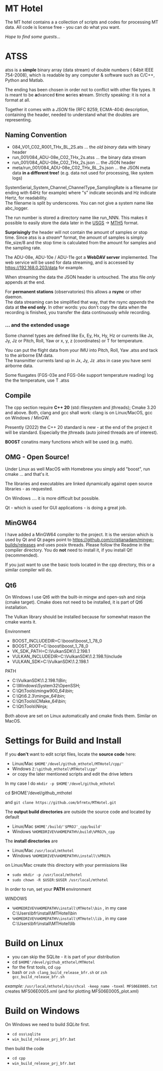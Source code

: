 # MT Hotel

The MT hotel contains a a collection of scripts and codes for processing MT data.
All code is license free - you can do what you want.

*Hope to find some guests...*

# ATSS

atss is a **simple** binary array (data stream) of double numbers ( 64bit IEEE 754-2008), which is readable by any computer & software such as C/C++, Python and Matlab.

The ending has been chosen in order not to conflict with other file types. It is meant to be **a**dvanced **t**ime **s**eries **s**tream. Strictly speaking: it is not a format at all.

Together it comes with a *JSON* file (RFC 8259, ECMA-404) description, containing the header, needed to understand what the doubles are representing.

## Naming Convention

* 084_V01_C02_R001_THx_BL_2S.ats   ... the *old binary* data with binary header
* run_001/084_ADU-08e_C02_THx_2s.atss  ... the binary data stream
* run_001/084_ADU-08e_C02_THx_2s.json  ... the JSON header
* meta/run_001/084_ADU-08e_C02_THx_BL_2s.json  ... the JSON meta data **in a different tree!** (e.g. data not used for processing, like system logs)

SystemSerial_System_Channel_ChannelType_SamplingRate is a filename (or ending with 64Hz for example) where "s" indicate seconds and Hz indicate Hertz, for readability. <br>
The filename is split by underscores. You can not give a system name like abc_logger.

The run number is stored a directory name like run_NNN. This makes it possible to easily store the data later in the [USGS](https://www.usgs.gov/) -> [MTH5](https://mth5.readthedocs.io) format.

**Surprisingly** the header will not contain the amount of samples or stop time. Since atss is a *stream** format, the amount of samples is simply file_size/8 and the stop time is calculated from the amount for samples and the sampling rate.

The ADU-08e, ADU-10e / ADU-11e got a **WebDAV server** implemented.
The web service will be used for data streaming, and is accessed by https://192.168.0.203/data for example.

When streaming the data the JSON header is untouched. The atss file *only* appends at the end.

For **permanent stations** (observatories) this allows a **rsync** or other daemon. <br>
The data streaming can be simplified that way, that the rsync *appends* the data at **the end only**.
In other words: you don't copy the data when the recording is finished, you transfer the data continuously *while* recording.

### ... and the extended usage

Some channel types are defined like Ex, Ey, Hx, Hy, Hz or currents like Jx, Jy, Jz or Pitch, Roll, Yaw or x, y, z (coordinates) or T for temperature.

You can put the flight data from your IMU into Pitch, Roll, Yaw .atss and tack to the airborne EM data. <br>
The transmitter currents land up in Jx, Jy, Jz .atss in case you have semi airborne data. <br>

Some fluxgates (FGS-03e and FGS-04e support temperature reading) log the the temperature, use T .atss

## Compile

The cpp section require **C++ 20** (std::filesystem and jthreads); Cmake 3.20 and above. Both, clang and gcc shall work: clang is on Linux/MacOS, gcc on Windows / MinGW.

Presently (2022) the C++ 20 standard is new - at the end of the project it will be standard. Especially the jthreads (auto joined threads are of interest).

**BOOST** conatins many functions which will be used (e.g. math).

## OMG - Open Source!

Under Linux as well MacOS with Homebrew you simply add "boost", run cmake ... and that's it.

The libraries and executables are linked dynamically against open source libraries - as requested.

On Windows .... it is more difficult but possible.

Qt - which is used for GUI applications - is doing a great job.

## MinGW64

I have added a MinGW64 compiler to the project. It is the version which is used by Qt and Qt pages point to https://github.com/cristianadam/mingw-builds/releases and uses posix threads. Please follow the Readme in the compiler directory. You do **not** need to install it, if you install Qt! (recommended).

If you just want to use the basic tools located in the cpp directory, this or a similar compiler will do.

## Qt6

On Windows I use Qt6 *with* the built-in mingw and open-ssh and ninja (cmake target). Cmake does not need to be installed, it is part of Qt6 installation.

The Vulkan library should be installed because for somewhat reason the cmake wants it.

Environment

* BOOST_INCLUDEDIR=C:\boost\boost_1_78_0
* BOOST_ROOT=C:\boost\boost_1_78_0
* VK_SDK_PATH=C:\VulkanSDK\1.2.198.1
* VULKAN_INCLUDEDIR=C:\VulkanSDK\1.2.198.1\Include
* VULKAN_SDK=C:\VulkanSDK\1.2.198.1

PATH

* C:\VulkanSDK\1.2.198.1\Bin;
* C:\Windows\System32\OpenSSH\;
* C:\Qt\Tools\mingw900_64\bin;
* C:\Qt\6.2.3\mingw_64\bin;
* C:\Qt\Tools\CMake_64\bin;
* C:\Qt\Tools\Ninja;

Both above are set on Linux automatically and cmake finds them. Similar on MacOS.

# Settings for Build and Install

If you **don't** want to edit script files, locate the **source code** here:

* Linux/Mac `$HOME'/devel/github_mthotel/MTHotel/cpp/'`
* Windows `Z:\github_mthotel\MTHotel\cpp"` 
* or copy the later mentioned scripts and edit the drive letters

In my case I do `mkdir -p $HOME'/devel/github_mthotel`

cd  $HOME'/devel/github_mthotel

and `git clone https://github.com/bfrmtx/MTHotel.git`

The **output build directories** are outside the source code and located by default

* Linux/Mac `$HOME'/build/'$PROJ'_cpp/build'`
* Windows `%HOMEDRIVE%%HOMEPATH%\build\%PROJ%_cpp` 

The **install directories** are 

* Linux/Mac `/usr/local/mthotel`
* Windows `%HOMEDRIVE%%HOMEPATH%\install\%PROJ%` 

on Linux/Mac create this directory with your permissions like

* `sudo mkdir -p /usr/local/mthotel`
* `sudo chown -R $USER:$USER /usr/local/mthotel`

In order to run, set your **PATH** environment

WINDOWS

* `%HOMEDRIVE%%HOMEPATH%\install\MTHotel\bin` , in my case C:\Users\bfr\install\MTHotel\bin
* `%HOMEDRIVE%%HOMEPATH%\install\MTHotel\lib` , in my case C:\Users\bfr\install\MTHotel\lib

# Build on Linux

* you can skip the SQLite - it is part of your distribution
* cd `$HOME'/devel/github_mthotel/MTHotel`
* for the first tools, cd `cpp`
* bash or `zsh clang_build_release_bfr.sh` or `zsh gcc_build_release_bfr.sh`

*example:* `/usr/local/mthotel/bin/chcal -keep_name -toxml MFS06E0005.txt` creates MFS06E0005.xml (and for plotting MFS06E0005_plot.xml)

# Build on Windows

On Windows we need to build *SQLite* first.

* `cd oss\sqlite`
* `win_build_release_prj_bfr.bat`

then build the code

* `cd cpp`
* `win_build_release_prj_bfr.bat`



